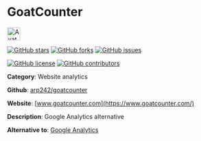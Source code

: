 
# GoatCounter 

<a href="https://www.goatcounter.com/"><img src="https://icons.duckduckgo.com/ip3/www.goatcounter.com.ico" alt="Avatar" width="30" height="30" /></a>

[![GitHub stars](https://img.shields.io/github/stars/arp242/goatcounter.svg?style=social&label=Star&maxAge=2592000)](https://GitHub.com/arp242/goatcounter/stargazers/) [![GitHub forks](https://img.shields.io/github/forks/arp242/goatcounter.svg?style=social&label=Fork&maxAge=2592000)](https://GitHub.com/arp242/goatcounter/network/) [![GitHub issues](https://img.shields.io/github/issues/arp242/goatcounter.svg)](https://GitHub.com/Narp242/goatcounter/issues/)

[![GitHub license](https://img.shields.io/github/license/arp242/goatcounter.svg)](https://github.com/arp242/goatcounter/blob/master/LICENSE) [![GitHub contributors](https://img.shields.io/github/contributors/arp242/goatcounter.svg)](https://GitHub.com/arp242/goatcounter/graphs/contributors/) 

**Category**: Website analytics

**Github**: [arp242/goatcounter](https://github.com/arp242/goatcounter)

**Website**: [www.goatcounter.com](https://www.goatcounter.com/)

**Description**:
Google Analytics alternative

**Alternative to**: [Google Analytics](https://analytics.google.com/)

